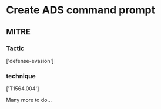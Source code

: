 # Create ADS command prompt

## MITRE

### Tactic
['defense-evasion']

### technique
['T1564.004']

Many more to do...
